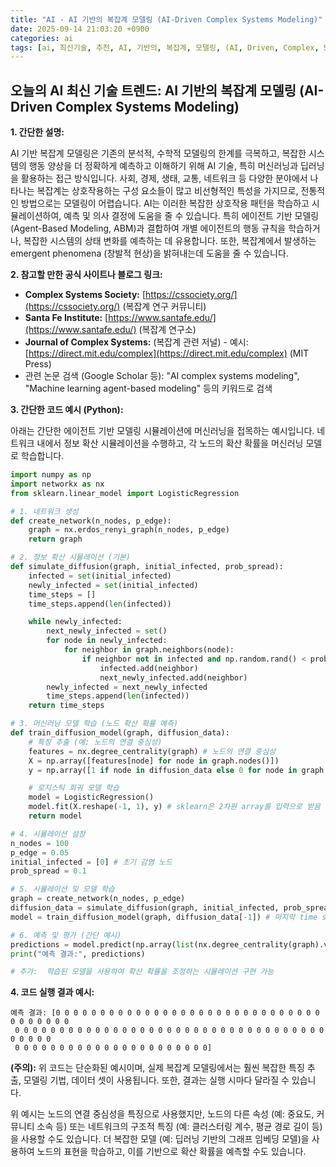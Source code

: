 ```yaml
---
title: "AI - AI 기반의 복잡계 모델링 (AI-Driven Complex Systems Modeling)"
date: 2025-09-14 21:03:20 +0900
categories: ai
tags: [ai, 최신기술, 추천, AI, 기반의, 복잡계, 모델링, (AI, Driven, Complex, Systems, Modeling)]
---
```


## 오늘의 AI 최신 기술 트렌드: **AI 기반의 복잡계 모델링 (AI-Driven Complex Systems Modeling)**

**1. 간단한 설명:**

AI 기반 복잡계 모델링은 기존의 분석적, 수학적 모델링의 한계를 극복하고, 복잡한 시스템의 행동 양상을 더 정확하게 예측하고 이해하기 위해 AI 기술, 특히 머신러닝과 딥러닝을 활용하는 접근 방식입니다. 사회, 경제, 생태, 교통, 네트워크 등 다양한 분야에서 나타나는 복잡계는 상호작용하는 구성 요소들이 많고 비선형적인 특성을 가지므로, 전통적인 방법으로는 모델링이 어렵습니다. AI는 이러한 복잡한 상호작용 패턴을 학습하고 시뮬레이션하여, 예측 및 의사 결정에 도움을 줄 수 있습니다. 특히 에이전트 기반 모델링(Agent-Based Modeling, ABM)과 결합하여 개별 에이전트의 행동 규칙을 학습하거나, 복잡한 시스템의 상태 변화를 예측하는 데 유용합니다. 또한, 복잡계에서 발생하는 emergent phenomena (창발적 현상)을 밝혀내는데 도움을 줄 수 있습니다.

**2. 참고할 만한 공식 사이트나 블로그 링크:**

*   **Complex Systems Society:** [https://cssociety.org/](https://cssociety.org/) (복잡계 연구 커뮤니티)
*   **Santa Fe Institute:** [https://www.santafe.edu/](https://www.santafe.edu/) (복잡계 연구소)
*   **Journal of Complex Systems:**  (복잡계 관련 저널) - 예시: [https://direct.mit.edu/complex](https://direct.mit.edu/complex) (MIT Press)
*   관련 논문 검색 (Google Scholar 등): "AI complex systems modeling", "Machine learning agent-based modeling" 등의 키워드로 검색

**3. 간단한 코드 예시 (Python):**

아래는 간단한 에이전트 기반 모델링 시뮬레이션에 머신러닝을 접목하는 예시입니다.  네트워크 내에서 정보 확산 시뮬레이션을 수행하고, 각 노드의 확산 확률을 머신러닝 모델로 학습합니다.

```python
import numpy as np
import networkx as nx
from sklearn.linear_model import LogisticRegression

# 1. 네트워크 생성
def create_network(n_nodes, p_edge):
    graph = nx.erdos_renyi_graph(n_nodes, p_edge)
    return graph

# 2. 정보 확산 시뮬레이션 (기본)
def simulate_diffusion(graph, initial_infected, prob_spread):
    infected = set(initial_infected)
    newly_infected = set(initial_infected)
    time_steps = []
    time_steps.append(len(infected))

    while newly_infected:
        next_newly_infected = set()
        for node in newly_infected:
            for neighbor in graph.neighbors(node):
                if neighbor not in infected and np.random.rand() < prob_spread:
                    infected.add(neighbor)
                    next_newly_infected.add(neighbor)
        newly_infected = next_newly_infected
        time_steps.append(len(infected))
    return time_steps

# 3. 머신러닝 모델 학습 (노드 확산 확률 예측)
def train_diffusion_model(graph, diffusion_data):
    # 특징 추출 (예: 노드의 연결 중심성)
    features = nx.degree_centrality(graph) # 노드의 연결 중심성
    X = np.array([features[node] for node in graph.nodes()])
    y = np.array([1 if node in diffusion_data else 0 for node in graph.nodes()]) # 감염 여부 (0 or 1)

    # 로지스틱 회귀 모델 학습
    model = LogisticRegression()
    model.fit(X.reshape(-1, 1), y) # sklearn은 2차원 array를 입력으로 받음
    return model

# 4. 시뮬레이션 설정
n_nodes = 100
p_edge = 0.05
initial_infected = [0] # 초기 감염 노드
prob_spread = 0.1

# 5. 시뮬레이션 및 모델 학습
graph = create_network(n_nodes, p_edge)
diffusion_data = simulate_diffusion(graph, initial_infected, prob_spread)
model = train_diffusion_model(graph, diffusion_data[-1]) # 마지막 time step의 감염자 기준 학습

# 6. 예측 및 평가 (간단 예시)
predictions = model.predict(np.array(list(nx.degree_centrality(graph).values())).reshape(-1, 1))
print("예측 결과:", predictions)

# 추가:  학습된 모델을 사용하여 확산 확률을 조정하는 시뮬레이션 구현 가능
```

**4. 코드 실행 결과 예시:**

```
예측 결과: [0 0 0 0 0 0 0 0 0 0 0 0 0 0 0 0 0 0 0 0 0 0 0 0 0 0 0 0 0 0 0 0 0 0 0 0 0
 0 0 0 0 0 0 0 0 0 0 0 0 0 0 0 0 0 0 0 0 0 0 0 0 0 0 0 0 0 0 0 0 0 0 0 0 0 0 0 0
 0 0 0 0 0 0 0 0 0 0 0 0 0 0 0 0 0 0 0 0 0 0]
```

**(주의):** 위 코드는 단순화된 예시이며, 실제 복잡계 모델링에서는 훨씬 복잡한 특징 추출, 모델링 기법, 데이터 셋이 사용됩니다.  또한, 결과는 실행 시마다 달라질 수 있습니다.

위 예시는 노드의 연결 중심성을 특징으로 사용했지만, 노드의 다른 속성 (예: 중요도, 커뮤니티 소속 등) 또는 네트워크의 구조적 특징 (예: 클러스터링 계수, 평균 경로 길이 등)을 사용할 수도 있습니다.  더 복잡한 모델 (예:  딥러닝 기반의 그래프 임베딩 모델)을 사용하여 노드의 표현을 학습하고, 이를 기반으로 확산 확률을 예측할 수도 있습니다.

